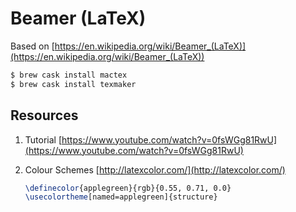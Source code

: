 # Beamer (LaTeX)

Based on [https://en.wikipedia.org/wiki/Beamer_(LaTeX)](https://en.wikipedia.org/wiki/Beamer_(LaTeX))

```bash
$ brew cask install mactex
$ brew cask install texmaker
```

## Resources

1. Tutorial [https://www.youtube.com/watch?v=0fsWGg81RwU](https://www.youtube.com/watch?v=0fsWGg81RwU)
1. Colour Schemes [http://latexcolor.com/](http://latexcolor.com/)

    ```latex
    \definecolor{applegreen}{rgb}{0.55, 0.71, 0.0}
    \usecolortheme[named=applegreen]{structure}
    ```
